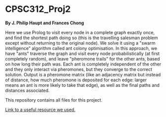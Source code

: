 # CPSC312_Proj2
**By J. Philip Haupt and Frances Chong**

Here we use Prolog to visit every node in a complete graph exactly once, and find the shortest path doing so (this is the travelling salesman problem except without returning to the original node). We solve it using a "swarm intelligence" algorithm called ant colony optimisation. In this approach, we have "ants" traverse the graph and visit every node probabilistically (at first completely random), and leave "pheromone trails" for the other ants, based on how long their path was. Each ant is completely independent of the other and they only interact via pheromones, but they converge to the correct solution. Output is a pheromone matrix (like an adjacency matrix but instead of distance, how much pheromone is deposited for each edge: larger means an ant is more likely to take that edge), as well as the final paths and distances associated. 

This repository contains all files for this project.

[Link to a useful resource we used.](https://www.aransena.com/blog/2015/12/22/python-ant-colony-optimization)
